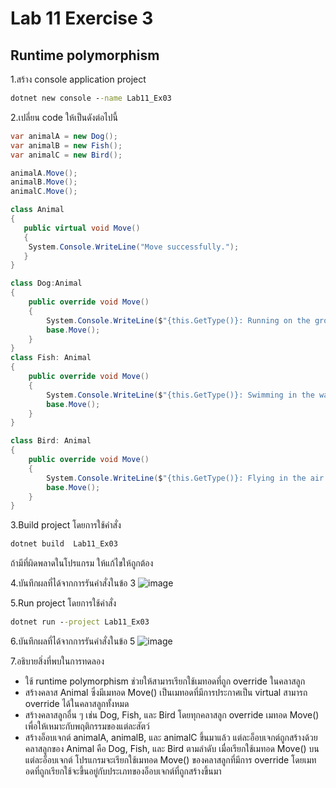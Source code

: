 # Lab 11 Exercise 3

## Runtime polymorphism

1.สร้าง console application project

```cmd
dotnet new console --name Lab11_Ex03
```

2.เปลี่ยน code ให้เป็นดังต่อไปนี้

```cs
var animalA = new Dog();
var animalB = new Fish();
var animalC = new Bird();

animalA.Move();
animalB.Move();
animalC.Move();

class Animal
{
   public virtual void Move()
   {
    System.Console.WriteLine("Move successfully.");
   } 
}

class Dog:Animal
{
    public override void Move()
    {
        System.Console.WriteLine($"{this.GetType()}: Running on the ground.");
        base.Move();
    }
}
class Fish: Animal
{
    public override void Move()
    {
        System.Console.WriteLine($"{this.GetType()}: Swimming in the water.");
        base.Move();
    }
}

class Bird: Animal
{
    public override void Move()
    {
        System.Console.WriteLine($"{this.GetType()}: Flying in the air.");
        base.Move();
    }
}
```

3.Build project โดยการใช้คำสั่ง

```cmd
dotnet build  Lab11_Ex03
```

ถ้ามีที่ผิดพลาดในโปรแกรม ให้แก้ไขให้ถูกต้อง

4.บันทึกผลที่ได้จากการรันคำสั่งในข้อ 3
![image](https://github.com/65030121natthamon/03376836-OOP-2566-Lab-11/assets/144195611/342512a2-a7e3-4d2a-8eb2-992f81b8b9ca)

5.Run project โดยการใช้คำสั่ง

```cmd
dotnet run --project Lab11_Ex03
```

6.บันทึกผลที่ได้จากการรันคำสั่งในข้อ 5
![image](https://github.com/65030121natthamon/03376836-OOP-2566-Lab-11/assets/144195611/ac4a5cf1-674f-482c-a73d-b5db7779e775)

7.อธิบายสิ่งที่พบในการทดลอง
- ใช้ runtime polymorphism ช่วยให้สามารเรียกใช้เมทอดที่ถูก override ในคลาสลูก
- สร้างคลาส Animal ซึ่งมีเมทอด Move() เป็นเมทอดที่มีการประกาศเป็น virtual สามารถ override ได้ในคลาสลูกทั้งหมด
- สร้างคลาสลูกอื่น ๆ เช่น Dog, Fish, และ Bird โดยทุกคลาสลูก override เมทอด Move() เพื่อให้เหมาะกับพฤติกรรมของแต่ละสัตว์
- สร้างอ็อบเจกต์ animalA, animalB, และ animalC ขึ้นมาแล้ว แต่ละอ็อบเจกต์ถูกสร้างด้วยคลาสลูกของ Animal คือ Dog, Fish, และ Bird ตามลำดับ
เมื่อเรียกใช้เมทอด Move() บนแต่ละอ็อบเจกต์ โปรแกรมจะเรียกใช้เมทอด Move() ของคลาสลูกที่มีการ override โดยเมทอดที่ถูกเรียกใช้จะขึ้นอยู่กับประเภทของอ็อบเจกต์ที่ถูกสร้างขึ้นมา
